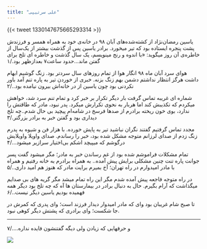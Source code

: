 ```yaml
---
title: "علی سرتیپی"
---
```


{{< tweet 1330147675665293314 >}}

یاسین رمضان‌نژاد از کشته‌شده‌های آبان ۹۸ در خانه‌ی خود به همراه همسر و فرزندش پشت پنجره ایستاده بود که تیر میخورد. برادر یاسین پس از گذشت بیشتر از یک‌سال از خاطره‌ی آن روز میگوید: «با اندوه و رنج مینویسم، یک سال گذشت و خاطره ای تلخ برای گفتن ماند...حدود ساعت۷‌ بعدازظهر بود./۱

هوای سرد آبان ماه ۹۸ انگار هوا از تمام‌ روزهای سال سردتر بود.
زنگ گوشیم ابهام داشت هرگز انتظار نداشتم دشمن بهم زنگ بزنه.
خبری از خوردن تیر به پاره تنم آمد باور نکردنی بود چون یاسین از در خانه‌اش بیرون نیامده بود../۲

شماره ای غریبه تماس گرفت بار دیگر تکرار بر خبر کرد و تمام تنم سرد شد، خواهش میکردم که تکذیبش کند اما هربار به نحوی تکرارش میکرد. پدر نبود، مادر که طاقتش را ندارد، بوی خون ریخته برادرم از صدها فرسخ در شامه‌ام پیچید بی حال شدم..چه تلخ دیداری بود و گفتن خبر به برادر بزرگتر./۳

مجدد تماس گرفتیم گفتند نگران نباشید تیر به پایش خورده.
با هزار فن و شیوه به پدرم زنگ زدم از صدای لرزانم متوجه مشکل شده بود، خبر را رساندم.
صدای واویلا واویلایش درگوشم که میپیچد اشکم بی‌اختیار سرازیر میشود.../۴

تمام مشکلات فراموشم شده بود از غم رساندن خبر به مادر؛ مگر میشود گفت پسر جوانت پاره تنت چنین مشکلی برایش پیش آمده..
به همراه برادرم به خانه رفتیم و همراه با مادر امیدوارم در راه تهران؛ آخ بمیرم برایت مادر که هنوز هم امید داری../۵

در راه متوجه فاجعه پیش آمده شدم مگر این راه تمام میشد مگر گریه های بی صدایم میگذاشت که آرام بگیرم.
حال به دنبال برادر در بیمارستان ها 
آه که چه تلخ بود دیگر همه فهمیده بودیم یاسین دیگر نیست../۶

تا صبح شام غریبان بود 
وای که مادر امیدوار دیدار فرزند است؛
وای پدری که کمرش در جا شکست؛
وای برادری که پشتش دیگر کوهی نبود.
___________________________
و حرفهایی که زیادن ولی دیگه گفتنشون فایده نداره..../۷

![](/uploads/aban98/yasin-ramezannejad.jpg)
